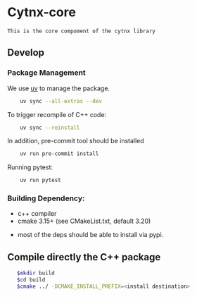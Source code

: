 # Cytnx-core
    This is the core compoment of the cytnx library

## Develop

### Package Management
We use [uv](https://docs.astral.sh/uv/getting-started/installation/) to manage the package.

```bash
    uv sync --all-extras --dev
```

To trigger recompile of C++ code:

```bash
    uv sync --reinstall
```

In addition, pre-commit tool should be installed

```bash
    uv run pre-commit install
```

Running pytest:

```bash
    uv run pytest
```

### Building Dependency:

- c++ compiler
- cmake 3.15+ (see CMakeList.txt, default 3.20)

* most of the deps should be able to install via pypi.


## Compile directly the C++ package

```bash
   $mkdir build
   $cd build
   $cmake ../ -DCMAKE_INSTALL_PREFIX=<install destination>
```
